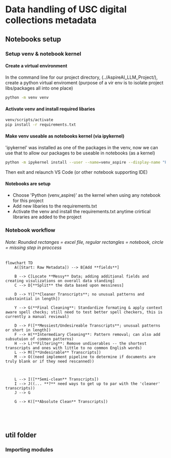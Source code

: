 # Data handling of USC digital collections metadata

## Notebooks setup 
### Setup venv & notebook kernel
#### Create a virtual environment
In the command line for our project directory, (../AspireAI_LLM_Project/), create a python virtual enviroment (purpose of a vir env is to isolate project libs/packages all into one place)
```bash 
python -m venv venv
```
#### Activate venv and install required libaries
```bash 
venv/scripts/activate
pip install -r requirements.txt
```
#### Make venv useable as notebooks kernel (via ipykernel)
'ipykernel' was installed as one of the packages in the venv, now we can use that to allow our packages to be useable in notebooks (as a kernel)
```bash
python -m ipykernel install --user --name=venv_aspire --display-name "Python (venv_aspire)"
```
Then exit and relaunch VS Code (or other notebook supporting IDE)
#### Notebooks are setup
* Choose 'Python (venv_aspire)' as the kernel when using any notebook for this project 
* Add new libaries to the requirements.txt
* Activate the venv and install the requirements.txt anytime crirtical libraries are added to the project 

### Notebook workflow
###### *Note:* Rounded rectanges = excel file, regular rectangles = notebook, circle = missing step in proccess 
```mermaid
flowchart TD
    A([Start: Raw Metadata]) --> B[Add **fields**]

    B --> C[Locate **Messy** Data; adding additional fields and creating visulizations on overall data standing]
    C --> D[**Split** the data based upon messiness]

    D --> Y([**Cleaner Transcripts**; no unusual patterns and substaintial in length])

    Y --> G(**Final Cleaning**: Standardize formating & apply context aware spell checks; still need to test better spell checkers, this is currently a manual reviewal)

    D --> F([**Messiest/Undesireable Transcripts**; unusual patterns or short in length])
    F --> H(**Intermediary Cleaning**: Pattern removal; can also add subsutuion of common patterns)
    H --> L(**Filtering**: Remove undiserables -- the shortest transcripts and ones with little to no common English words)
    L --> M([**Undesirable** Transcripts])
    M --> O((need implement pipeline to determine if documents are truly blank or if they need rescanned))



    L --> I([**Semi-clean** Transcripts])
    I --> J((... **?** need ways to get up to par with the 'cleaner' transcripts))
    J --> G

    G --> K([**Absolute Clean** Transcripts])



    
```

## util folder
### Importing modules
